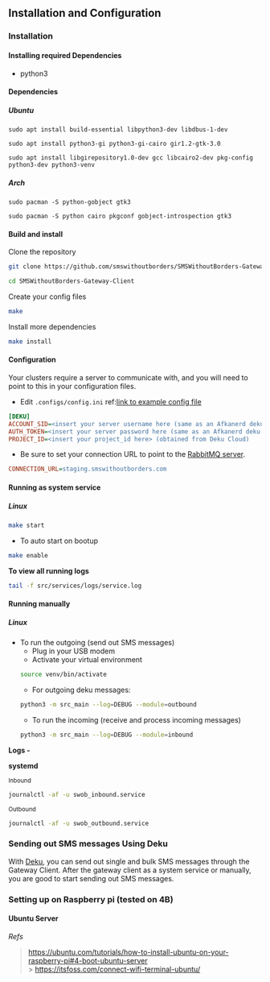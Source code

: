 ## <a name="cluster_outgoing_sms"></a> Installation and Configuration

### Installation

#### Installing required Dependencies

- python3

#### Dependencies

##### Ubuntu

`sudo apt install build-essential libpython3-dev libdbus-1-dev`

`sudo apt install python3-gi python3-gi-cairo gir1.2-gtk-3.0`

`sudo apt install libgirepository1.0-dev gcc libcairo2-dev pkg-config python3-dev python3-venv`

##### Arch

`sudo pacman -S python-gobject gtk3`

`sudo pacman -S python cairo pkgconf gobject-introspection gtk3`

#### Build and install

<p>Clone the repository</p>

```bash
git clone https://github.com/smswithoutborders/SMSWithoutBorders-Gateway-Client.git
```

```bash
cd SMSWithoutBorders-Gateway-Client
```

<p>Create your config files</p>

```bash
make
```

<p>Install more dependencies</p>

```bash
make install
```

#### Configuration

<p>
Your clusters require a server to communicate with, and you will need to point to this in your configuration files.</p>

- Edit `.configs/config.ini`
  ref:[link to example config file](.configs/example.config.ini)

```ini
[DEKU]
ACCOUNT_SID=<insert your server username here (same as an Afkanerd deku account_sid)>
AUTH_TOKEN=<insert your server password here (same as an Afkanerd deku auth_token)>
PROJECT_ID=<insert your project_id here> (obtained from Deku Cloud)
```

- Be sure to set your connection URL to point to the
  [RabbitMQ server](https://staging.smswithoutborders.com:15671).

```ini
CONNECTION_URL=staging.smswithoutborders.com
```

#### Running as system service

##### Linux

```bash
make start
```

- To auto start on bootup

```bash
make enable
```

<b>To view all running logs</b>

```bash
tail -f src/services/logs/service.log
```

#### Running manually

##### Linux

- To run the outgoing (send out SMS messages)
  - Plug in your USB modem
  - Activate your virtual environment
  ```bash
  source venv/bin/activate
  ```
  - For outgoing deku messages:
  ```bash
  python3 -m src_main --log=DEBUG --module=outbound
  ```
  - To run the incoming (receive and process incoming messages)
  ```bash
  python3 -m src_main --log=DEBUG --module=inbound
  ```

<b>Logs - </b>

**systemd**

<small>Inbound</small>

```bash
journalctl -af -u swob_inbound.service
```

<small>Outbound</small>

```bash
journalctl -af -u swob_outbound.service
```

### Sending out SMS messages Using Deku

With [Deku](https://github.com/Afkanerd/Deku-Cloud/blob/main/docs/api_v1.md),
you can send out single and bulk SMS messages through the Gateway Client. After
the gateway client as a system service or manually, you are good to start
sending out SMS messages.

### Setting up on Raspberry pi (tested on 4B)

#### Ubuntu Server

_Refs_

> https://ubuntu.com/tutorials/how-to-install-ubuntu-on-your-raspberry-pi#4-boot-ubuntu-server<br> >
> https://itsfoss.com/connect-wifi-terminal-ubuntu/
